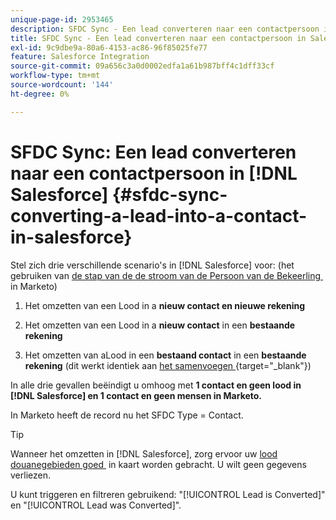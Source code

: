 ```yaml
---
unique-page-id: 2953465
description: SFDC Sync - Een lead converteren naar een contactpersoon in Salesforce - Marketo Docs - Productdocumentatie
title: SFDC Sync - Een lead converteren naar een contactpersoon in Salesforce
exl-id: 9c9dbe9a-80a6-4153-ac86-96f85025fe77
feature: Salesforce Integration
source-git-commit: 09a656c3a0d0002edfa1a61b987bff4c1dff33cf
workflow-type: tm+mt
source-wordcount: '144'
ht-degree: 0%

---
```


# SFDC Sync: Een lead converteren naar een contactpersoon in [!DNL Salesforce] {#sfdc-sync-converting-a-lead-into-a-contact-in-salesforce}

Stel zich drie verschillende scenario&#39;s in [!DNL Salesforce] voor: (het gebruiken van [&#x200B; de stap van de de stroom van de Persoon van de Bekeerling &#x200B;](/help/marketo/product-docs/core-marketo-concepts/smart-campaigns/flow-actions/convert-person.md) in Marketo)

1. Het omzetten van een Lood in a **nieuw contact en nieuwe rekening**
1. Het omzetten van een Lood in a **nieuw contact** in een **bestaande rekening**

1. Het omzetten van aLood in een **bestaand contact** in een **bestaande rekening** (dit werkt identiek aan [&#x200B; het samenvoegen &#x200B;](/help/marketo/product-docs/crm-sync/salesforce-sync/sfdc-sync-details/sfdc-sync-merging-a-lead-contact-person.md){target="_blank"})

In alle drie gevallen beëindigt u omhoog met **1 contact en geen lood in [!DNL Salesforce] en 1 contact en geen mensen in Marketo.**

In Marketo heeft de record nu het SFDC Type = Contact.

>[!TIP]
>
>Wanneer het omzetten in [!DNL Salesforce], zorg ervoor uw [&#x200B; lood douanegebieden goed &#x200B;](https://help.salesforce.com/apex/HTViewHelpDoc?id=customize_mapleads.htm) in kaart worden gebracht. U wilt geen gegevens verliezen.

U kunt triggeren en filtreren gebruikend: &quot;[!UICONTROL Lead is Converted]&quot; en &quot;[!UICONTROL Lead was Converted]&quot;.
